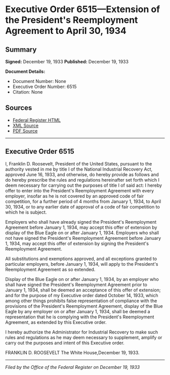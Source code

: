 # Executive Order 6515—Extension of the President's Reemployment Agreement to April 30, 1934

## Summary

**Signed:** December 19, 1933
**Published:** December 19, 1933

**Document Details:**
- Document Number: None
- Executive Order Number: 6515
- Citation: None

## Sources
- [Federal Register HTML](https://www.presidency.ucsb.edu/documents/executive-order-6515-extension-the-presidents-reemployment-agreement-april-30-1934)
- [XML Source](None)
- [PDF Source](None)

---

## Executive Order 6515

I, Franklin D. Roosevelt, President of the United States, pursuant to the authority vested in me by title I of the National Industrial Recovery Act, approved June 16, 1933, and otherwise, do hereby provide as follows and do hereby prescribe the rules and regulations hereinafter set forth which I deem necessary for carrying out the purposes of title I of said act:
I hereby offer to enter into the President's Reemployment Agreement with every employer, insofar as he is not covered by an approved code of fair competition, for a further period of 4 months from January 1, 1934, to April 30, 1934, or to any earlier date of approval of a code of fair competition to which he is subject.

Employers who shall have already signed the President's Reemployment Agreement before January 1, 1934, may accept this offer of extension by display of the Blue Eagle on or after January 1, 1934. Employers who shall not have signed the President's Reemployment Agreement before January 1, 1934, may accept this offer of extension by signing the President's Reemployment Agreement.

All substitutions and exemptions approved, and all exceptions granted to particular employers, before January 1, 1934, will apply to the President's Reemployment Agreement as so extended.

Display of the Blue Eagle on or after January 1, 1934, by an employer who shall have signed the President's Reemployment Agreement prior to January 1, 1934, shall be deemed an acceptance of this offer of extension; and for the purpose of my Executive order dated October 14, 1933, which among other things prohibits false representation of compliance with the provisions of the President's Reemployment Agreement, display of the Blue Eagle by any employer on or after January 1, 1934, shall be deemed a representation that he is complying with the President's Reemployment Agreement, as extended by this Executive order.

I hereby authorize the Administrator for Industrial Recovery to make such rules and regulations as he may deem necessary to supplement, amplify or carry out the purposes and intent of this Executive order.

FRANKLIN D. ROOSEVELT
The White House,December 19, 1933.

---

*Filed by the Office of the Federal Register on December 19, 1933*
